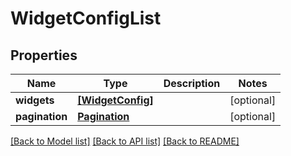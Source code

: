 # WidgetConfigList

## Properties
Name | Type | Description | Notes
------------ | ------------- | ------------- | -------------
**widgets** | [**[WidgetConfig]**](WidgetConfig.md) |  | [optional] 
**pagination** | [**Pagination**](Pagination.md) |  | [optional] 

[[Back to Model list]](../README.md#documentation-for-models) [[Back to API list]](../README.md#documentation-for-api-endpoints) [[Back to README]](../README.md)


